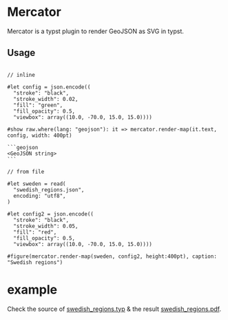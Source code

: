 # Mercator
Mercator is a typst plugin to render GeoJSON as SVG in typst.

## Usage

````typst

// inline

#let config = json.encode((
  "stroke": "black",
  "stroke_width": 0.02,
  "fill": "green",
  "fill_opacity": 0.5,
  "viewbox": array((10.0, -70.0, 15.0, 15.0))))

#show raw.where(lang: "geojson"): it => mercator.render-map(it.text, config, width: 400pt)

```geojson
<GeoJSON string>
```

// from file

#let sweden = read(
  "swedish_regions.json",
  encoding: "utf8",
)

#let config2 = json.encode((
  "stroke": "black",
  "stroke_width": 0.05,
  "fill": "red",
  "fill_opacity": 0.5,
  "viewbox": array((10.0, -70.0, 15.0, 15.0))))

#figure(mercator.render-map(sweden, config2, height:400pt), caption: "Swedish regions")
````

# example

Check the source of [swedish_regions.typ](../example/swedish_regions.typ) & the result [swedish_regions.pdf](../example/swedish_regions.pdf).

